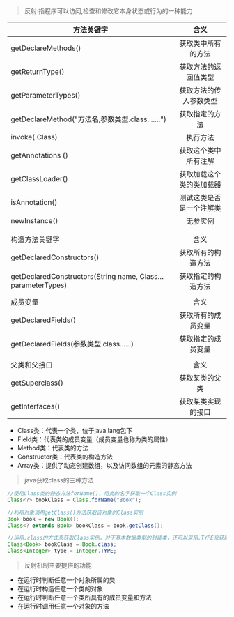 > 反射:指程序可以访问,检查和修改它本身状态或行为的一种能力

| 方法关键字                                    |      含义      |
| ---------------------------------------- | :----------: |
| getDeclareMethods()                      |  获取类中所有的方法   |
| getReturnType()                          |  获取方法的返回值类型  |
| getParameterTypes()                      | 获取方法的传入参数类型  |
| getDeclareMethod("方法名,参数类型.class.......") |   获取指定的方法    |
| invoke(.Class)                           |     执行方法     |
| getAnnotations ()                        |  获取这个类中所有注解  |
| getClassLoader()                         | 获取加载这个类的类加载器 |
| isAnnotation()                           | 测试这类是否是一个注解类 |
| newInstance()                            |     无参实例     |
|                                          |              |
|                                          |              |
| 构造方法关键字                                  |      含义      |
| getDeclaredConstructors()                |  获取所有的构造方法   |
| getDeclaredConstructors(String name, Class… parameterTypes) |  获取指定的构造方法   |
|                                          |              |
| 成员变量                                     |      含义      |
| getDeclaredFields()                      |  获取所有的成员变量   |
| getDeclaredFields(参数类型.class......)      |  获取指定的成员变量   |
|                                          |              |
| 父类和父接口                                   |      含义      |
| getSuperclass()                          |   获取某类的父类    |
| getInterfaces()                          |  获取某类实现的接口   |

* Class类：代表一个类，位于java.lang包下
* Field类：代表类的成员变量（成员变量也称为类的属性）
* Method类：代表类的方法
* Constructor类：代表类的构造方法
* Array类：提供了动态创建数组，以及访问数组的元素的静态方法

> java获取class的三种方法

```java
//使用Class类的静态方法forName()，用类的名字获取一个Class实例
Class<?> bookClass = Class.forName("Book");

//利用对象调用getClass()方法获取该对象的Class实例
Book book = new Book();
Class<? extends Book> bookClass = book.getClass();

//运用.class的方式来获取Class实例，对于基本数据类型的封装类，还可以采用.TYPE来获取相对应的基本数据类型的Class实例
Class<Book> bookClass = Book.class;
Class<Integer> type = Integer.TYPE;
```

> 反射机制主要提供的功能

* 在运行时判断任意一个对象所属的类
* 在运行时构造任意一个类的对象
* 在运行时判断任意一个类所具有的成员变量和方法
* 在运行时调用任意一个对象的方法